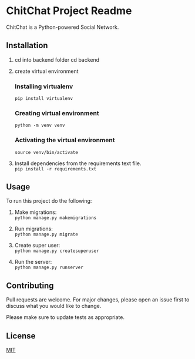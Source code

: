 # ChitChat Project Readme

ChitChat is a Python-powered Social Network.

## Installation

1. cd into backend folder
    cd backend

2. create virtual environment
    ### Installing virtualenv
    ```pip install virtualenv```

    ### Creating virtual environment
    ```python -m venv venv```

    ### Activating the virtual environment
    ```source venv/bin/activate```

3. Install dependencies from the requirements text file.<br>
    ```pip install -r requirements.txt```



## Usage
To run this project do the following:

1. Make migrations:<br>
    ```python manage.py makemigrations```

2. Run migrations:<br>
    ```python manage.py migrate```

3. Create super user:<br>
    ```python manage.py createsuperuser```

4. Run the server:<br>
    ```python manage.py runserver```



## Contributing

Pull requests are welcome. For major changes, please open an issue first
to discuss what you would like to change.

Please make sure to update tests as appropriate.

## License

[MIT](https://choosealicense.com/licenses/mit/)